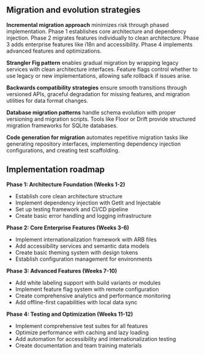 
## Migration and evolution strategies

**Incremental migration approach** minimizes risk through phased implementation. Phase 1 establishes core architecture and dependency injection. Phase 2 migrates features individually to clean architecture. Phase 3 adds enterprise features like i18n and accessibility. Phase 4 implements advanced features and optimizations.

**Strangler Fig pattern** enables gradual migration by wrapping legacy services with clean architecture interfaces. Feature flags control whether to use legacy or new implementations, allowing safe rollback if issues arise.

**Backwards compatibility strategies** ensure smooth transitions through versioned APIs, graceful degradation for missing features, and migration utilities for data format changes.

**Database migration patterns** handle schema evolution with proper versioning and migration scripts. Tools like Floor or Drift provide structured migration frameworks for SQLite databases.

**Code generation for migration** automates repetitive migration tasks like generating repository interfaces, implementing dependency injection configurations, and creating test scaffolding.

## Implementation roadmap

**Phase 1: Architecture Foundation (Weeks 1-2)**
- Establish core clean architecture structure
- Implement dependency injection with GetIt and Injectable  
- Set up testing framework and CI/CD pipeline
- Create basic error handling and logging infrastructure

**Phase 2: Core Enterprise Features (Weeks 3-6)**
- Implement internationalization framework with ARB files
- Add accessibility services and semantic data models
- Create basic theming system with design tokens
- Establish configuration management for environments

**Phase 3: Advanced Features (Weeks 7-10)**
- Add white labeling support with build variants or modules
- Implement feature flag system with remote configuration
- Create comprehensive analytics and performance monitoring
- Add offline-first capabilities with local data sync

**Phase 4: Testing and Optimization (Weeks 11-12)**
- Implement comprehensive test suites for all features
- Optimize performance with caching and lazy loading
- Add automation for accessibility and internationalization testing
- Create documentation and team training materials
